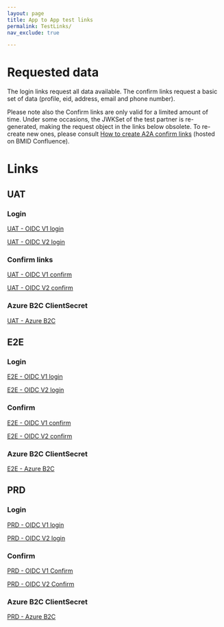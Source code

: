 ```yaml
---
layout: page
title: App to App test links
permalink: TestLinks/
nav_exclude: true

---
```


# Requested data

The login links request all data available.
The confirm links request a basic set of data (profile, eid, address, email and phone number).

Please note also the Confirm links are only valid for a limited amount of time. Under some occasions, the JWKSet of the test partner is re-generated, making the request object in the links below obsolete. To re-create new ones, please consult <a href="https://confluence.belgianmobileid.be/display/ITSME/How+to+create+A2A+Confirm+links" target="blank">How to create A2A confirm links</a> (hosted on BMID Confluence).

# Links

## UAT

### Login
<a href="https://uatmerchant.itsme.be/oidc/authorization?redirect_uri=https://core-emulators-ssl.default-clu01.mgmt.belgianmobileid.be/openidclient/uat_OIDC_TEST1/authz_cb&response_type=code&client_id=OIDC_TEST1&scope=openid+service:OIDC_TEST1_LOGIN+profile+phone+email+address+eid&state=anystate&nonce=anonce&prompt=login+consent&max_age=1&claims=%7B%22userinfo%22%3A%7B%22tag%3Asixdots.be%2C2020-03%3Aclaim_birthdate_as_string%22%3Anull%2C%22tag%3Asixdots.be%2C2016-06%3Aclaim_nationality%22%3Anull%2C%22tag%3Asixdots.be%2C2016-06%3Aclaim_eid%22%3Anull%2C%22tag%3Asixdots.be%2C2016-06%3Aclaim_city_of_birth%22%3Anull%2C%22tag%3Asixdots.be%2C2016-06%3Aclaim_country_of_birth%22%3Anull%2C%22tag%3Asixdots.be%2C2017-05%3Aclaim_device%22%3Anull%2C%22tag%3Asixdots.be%2C2017-05%3Aclaim_transaction_info%22%3Anull%2C%22tag%3Asixdots.be%2C2017-05%3Aclaim_photo%22%3Anull%7D%7D" target="blank">UAT - OIDC V1 login</a>
      
<a href="https://idp.uat.itsme.services/v2/authorization?response_type=code&client_id=OIDC_TEST1&redirect_uri=https://core-emulators-ssl.default-clu01.mgmt.belgianmobileid.be/openidclient/uat_OIDC_TEST1_I18N/authz_cb_withPicture&scope=openid+service:OIDC_TEST1_LOGIN_I18N+profile+phone+email+address+eid&state=anystate&nonce=anonce&prompt=login&max_age=1&claims=%7B%22userinfo%22%3A%7B%22http%3A%2F%2Fitsme.services%2Fv2%2Fclaim%2FBENationalNumber%22%3Anull%2C%22http%3A%2F%2Fitsme.services%2Fv2%2Fclaim%2Fclaim_citizenship%22%3Anull%2C%22http%3A%2F%2Fitsme.services%2Fv2%2Fclaim%2Fplace_of_birth%22%3Anull%2C%22http%3A%2F%2Fitsme.services%2Fv2%2Fclaim%2Fphysical_person_photo%22%3Anull%2C%22http%3A%2F%2Fitsme.services%2Fv2%2Fclaim%2Fbirthdate_as_string%22%3Anull%2C%22http%3A%2F%2Fitsme.services%2Fv2%2Fclaim%2Fclaim_device%22%3Anull%2C%22http%3A%2F%2Fitsme.services%2Fv2%2Fclaim%2Ftransaction_info%22%3Anull%2C%22http%3A%2F%2Fitsme.services%2Fv2%2Fclaim%2FvalidityFrom%22%3Anull%2C%22http%3A%2F%2Fitsme.services%2Fv2%2Fclaim%2FvalidityTo%22%3Anull%2C%22http%3A%2F%2Fitsme.services%2Fv2%2Fclaim%2FIDDocumentSN%22%3Anull%2C%22http%3A%2F%2Fitsme.services%2Fv2%2Fclaim%2FIDDocumentType%22%3Anull%2C%22http%3A%2F%2Fitsme.services%2Fv2%2Fclaim%2Fclaim_luxtrust_ssn%22%3Anull%2C%22http%3A%2F%2Fitsme.services%2Fv2%2Fclaim%2FBENationalNumber%22%3Anull%2C%22http%3A%2F%2Fitsme.services%2Fv2%2Fclaim%2Fclaim_nl_bsn%22%3Anull%7D%7D" target="blank">UAT - OIDC V2 login</a>

### Confirm links
<a href="https://uatmerchant.itsme.be/oidc/authorization?response_type=code&client_id=OIDC_TEST1&redirect_uri=https%3A%2F%2Fcore-emulators-ssl.default-clu01.mgmt.belgianmobileid.be%2Fopenidclient%2Fuat_OIDC_TEST1%2Fauthz_cb&scope=openid+service%3AOIDC_TEST1_APPROVAL+profile+phone+email+address+eid&state=anystate&nonce=anonce&prompt=login+consent&max_age=1&claims=%7B%22userinfo%22%3A%7B%22name%22%3A%7B%22essential%22%3Atrue%7D%7D%7D&request_uri=https://belgianmobileid.github.io:443/slate/RequestObject_UAT_OIDCv1.json" target="blank">UAT - OIDC V1 confirm</a>

<a href="https://idp.uat.itsme.services/v2/authorization?response_type=code&client_id=OIDC_TEST1&redirect_uri=https%3A%2F%2Fcore-emulators-ssl.default-clu01.mgmt.belgianmobileid.be%2Fopenidclient%2Fuat_OIDC_TEST1_I18N%2Fauthz_cb_withPicture&scope=openid+service%3AOIDC_TEST1_APPROVAL_I18N+profile+phone+email+address+eid&state=anystate&nonce=anonce&prompt=login+consent&max_age=1&claims=%7B%22userinfo%22%3A%7B%22name%22%3A%7B%22essential%22%3Atrue%7D%7D%7D&request_uri=https://belgianmobileid.github.io:443/slate/RequestObject_UAT_OIDCv2.json" target="blank">UAT - OIDC V2 confirm</a>

### Azure B2C ClientSecret

<a href="https://itsmedigitalidb2cuat.b2clogin.com/itsmedigitalidb2cuat.onmicrosoft.com/oauth2/v2.0/authorize?p=B2C_1_itsme_test&client_id=97c86891-c64f-41e6-aeb5-fa73b6805959&nonce=defaultNonce&redirect_uri=https%3A%2F%2Fjwt.ms&scope=openid&response_type=id_token&prompt=login" target="blank">UAT - Azure B2C</a>

    
## E2E

### Login

<a href="https://e2emerchant.itsme.be/oidc/authorization?redirect_uri=https://core-emulators-ssl.default-clu01.mgmt.belgianmobileid.be/openidclient/e2e_OIDC_TEST1/authz_cb&response_type=code&client_id=OIDC_TEST1&scope=openid+service:OIDC_TEST1_LOGIN+profile+phone+email+address+eid&state=anystate&nonce=anonce&prompt=login+consent&max_age=1&claims=%7B%22userinfo%22%3A%7B%22tag%3Asixdots.be%2C2020-03%3Aclaim_birthdate_as_string%22%3Anull%2C%22tag%3Asixdots.be%2C2016-06%3Aclaim_nationality%22%3Anull%2C%22tag%3Asixdots.be%2C2016-06%3Aclaim_eid%22%3Anull%2C%22tag%3Asixdots.be%2C2016-06%3Aclaim_city_of_birth%22%3Anull%2C%22tag%3Asixdots.be%2C2016-06%3Aclaim_country_of_birth%22%3Anull%2C%22tag%3Asixdots.be%2C2017-05%3Aclaim_device%22%3Anull%2C%22tag%3Asixdots.be%2C2017-05%3Aclaim_transaction_info%22%3Anull%2C%22tag%3Asixdots.be%2C2017-05%3Aclaim_photo%22%3Anull%7D%7D" target="blank">E2E - OIDC V1 login</a>

<a href="https://idp.e2e.itsme.services/v2/authorization?response_type=code&client_id=OIDC_TEST1&redirect_uri=https://core-emulators-ssl.default-clu01.mgmt.belgianmobileid.be/openidclient/e2e_OIDC_TEST1_I18N/authz_cb_withPicture&scope=openid+service:OIDC_TEST1_LOGIN_I18N+profile+phone+email+address+eid&state=anystate&nonce=anonce&prompt=login+consent&max_age=1&claims=%7B%22id_token%22%3A%7B%22http%3A%5C%2F%5C%2Fitsme.services%5C%2Fv2%5C%2Fclaim%5C%2FvalidityFrom%22%3A%7B%22essential%22%3Atrue%7D%2C%22acr%22%3A%7B%22values%22%3A%5B%22http%3A%5C%2F%5C%2Fitsme.services%5C%2Fv2%5C%2Fclaim%5C%2Facr_basic%22%5D%7D%2C%22http%3A%5C%2F%5C%2Fitsme.services%5C%2Fv2%5C%2Fclaim%5C%2FIDDocumentSN%22%3A%7B%22essential%22%3Atrue%7D%2C%22http%3A%5C%2F%5C%2Fitsme.services%5C%2Fv2%5C%2Fclaim%5C%2FvalidityTo%22%3A%7B%22essential%22%3Atrue%7D%7D%2C%22userinfo%22%3A%7B%22http%3A%5C%2F%5C%2Fitsme.services%5C%2Fv2%5C%2Fclaim%5C%2FvalidityFrom%22%3Anull%2C%22http%3A%5C%2F%5C%2Fitsme.services%5C%2Fv2%5C%2Fclaim%5C%2FIDDocumentSN%22%3Anull%2C%22http%3A%5C%2F%5C%2Fitsme.services%5C%2Fv2%5C%2Fclaim%5C%2FvalidityTo%22%3Anull%7D%7D" target="blank">E2E - OIDC V2 login</a>
      
### Confirm

<a href="https://e2emerchant.itsme.be/oidc/authorization?response_type=code&client_id=OIDC_TEST1&redirect_uri=https%3A%2F%2Fcore-emulators-ssl.default-clu01.mgmt.belgianmobileid.be%2Fopenidclient%2Fe2e_OIDC_TEST1%2Fauthz_cb&scope=openid+service%3AOIDC_TEST1_APPROVAL+profile+phone+email+address+eid&state=anystate&nonce=anonce&prompt=login+consent&max_age=1&claims=%7B%22userinfo%22%3A%7B%22name%22%3A%7B%22essential%22%3Atrue%7D%7D%7D&request_uri=https://belgianmobileid.github.io:443/slate/RequestObject_E2E_OIDCv1.json" target="blank">E2E - OIDC V1 confirm</a>

<a href="https://idp.e2e.itsme.services/v2/authorization?response_type=code&client_id=OIDC_TEST1&redirect_uri=https%3A%2F%2Fcore-emulators-ssl.default-clu01.mgmt.belgianmobileid.be%2Fopenidclient%2Fe2e_OIDC_TEST1_I18N%2Fauthz_cb_withPicture&scope=openid+service%3AOIDC_TEST1_APPROVAL_I18N+profile+phone+email+address+eid&state=anystate&nonce=anonce&prompt=login+consent&max_age=1&claims=%7B%22userinfo%22%3A%7B%22name%22%3A%7B%22essential%22%3Atrue%7D%7D%7D&request_uri=https://belgianmobileid.github.io:443/slate/RequestObject_E2E_OIDCv2.json" target="blank">E2E - OIDC V2 confirm</a>

### Azure B2C ClientSecret

<a href="https://itsmedigitalidb2ce2e.b2clogin.com/itsmedigitalidb2ce2e.onmicrosoft.com/oauth2/v2.0/authorize?p=B2C_1_itsme_userflow&client_id=e3ed773e-b123-46a3-86ba-721c37a7850d&nonce=defaultNonce&redirect_uri=https%3A%2F%2Fjwt.ms&scope=openid&response_type=id_token&prompt=login" target="blank">E2E - Azure B2C</a>

## PRD

### Login

<a href="https://merchant.itsme.be/oidc/authorization?redirect_uri=https://core-emulators-ssl.default-clu01.mgmt.belgianmobileid.be/openidclient/prod_OIDC_TEST1/authz_cb&response_type=code&client_id=OIDC_TEST1&scope=openid+service:OIDC_TEST1_LOGIN+profile+eid+phone+email+address&state=anystate&nonce=anonce&prompt=login&max_age=1&claims=%7B%22userinfo%22%3A%7B%22tag%3Asixdots.be%2C2020-03%3Aclaim_birthdate_as_string%22%3Anull%2C%22tag%3Asixdots.be%2C2016-06%3Aclaim_nationality%22%3Anull%2C%22tag%3Asixdots.be%2C2016-06%3Aclaim_eid%22%3Anull%2C%22tag%3Asixdots.be%2C2016-06%3Aclaim_city_of_birth%22%3Anull%2C%22tag%3Asixdots.be%2C2016-06%3Aclaim_country_of_birth%22%3Anull%2C%22tag%3Asixdots.be%2C2017-05%3Aclaim_device%22%3Anull%2C%22tag%3Asixdots.be%2C2017-05%3Aclaim_transaction_info%22%3Anull%2C%22tag%3Asixdots.be%2C2017-05%3Aclaim_photo%22%3Anull%7D%7D" target="blank">PRD - OIDC V1 login</a>
      
<a href="https://idp.prd.itsme.services/v2/authorization?response_type=code&client_id=OIDC_TEST1&redirect_uri=https://core-emulators-ssl.default-clu01.mgmt.belgianmobileid.be/openidclient/prod_OIDC_TEST1_I18N/authz_cb_withPicture&scope=openid+service:OIDC_TEST1_LOGIN_I18N+profile+eid+phone+email+address&state=anystate&nonce=anonce&prompt=login&max_age=1&claims=%7B%22userinfo%22%3A%7B%22http%3A%2F%2Fitsme.services%2Fv2%2Fclaim%2FBENationalNumber%22%3Anull%2C%22http%3A%2F%2Fitsme.services%2Fv2%2Fclaim%2Fclaim_citizenship%22%3Anull%2C%22http%3A%2F%2Fitsme.services%2Fv2%2Fclaim%2Fplace_of_birth%22%3Anull%2C%22http%3A%2F%2Fitsme.services%2Fv2%2Fclaim%2Fphysical_person_photo%22%3Anull%2C%22http%3A%2F%2Fitsme.services%2Fv2%2Fclaim%2Fbirthdate_as_string%22%3Anull%2C%22http%3A%2F%2Fitsme.services%2Fv2%2Fclaim%2Fclaim_device%22%3Anull%2C%22http%3A%2F%2Fitsme.services%2Fv2%2Fclaim%2Ftransaction_info%22%3Anull%2C%22http%3A%2F%2Fitsme.services%2Fv2%2Fclaim%2FvalidityFrom%22%3Anull%2C%22http%3A%2F%2Fitsme.services%2Fv2%2Fclaim%2FvalidityTo%22%3Anull%2C%22http%3A%2F%2Fitsme.services%2Fv2%2Fclaim%2FIDDocumentSN%22%3Anull%2C%22http%3A%2F%2Fitsme.services%2Fv2%2Fclaim%2FIDDocumentType%22%3Anull%2C%22http%3A%2F%2Fitsme.services%2Fv2%2Fclaim%2Fclaim_luxtrust_ssn%22%3Anull%2C%22http%3A%2F%2Fitsme.services%2Fv2%2Fclaim%2FBENationalNumber%22%3Anull%2C%22http%3A%2F%2Fitsme.services%2Fv2%2Fclaim%2Fclaim_nl_bsn%22%3Anull%7D%7D" target="blank">PRD - OIDC V2 login</a>

### Confirm

<a href="https://merchant.itsme.be/oidc/authorization?response_type=code&client_id=OIDC_TEST1&redirect_uri=https%3A%2F%2Fcore-emulators-ssl.default-clu01.mgmt.belgianmobileid.be%2Fopenidclient%2Fprod_OIDC_TEST1%2Fauthz_cb&scope=openid+service%3AOIDC_TEST1_APPROVAL+profile+phone+email+address+eid&state=anystate&nonce=anonce&prompt=login+consent&max_age=1&claims=%7B%22userinfo%22%3A%7B%22name%22%3A%7B%22essential%22%3Atrue%7D%7D%7D&request_uri=https://belgianmobileid.github.io:443/slate/RequestObject_PRD_OIDCv1.json" target="blank">PRD - OIDC V1 Confirm</a>

<a href="https://idp.prd.itsme.services/v2/authorization?response_type=code&client_id=OIDC_TEST1&redirect_uri=https%3A%2F%2Fcore-emulators-ssl.default-clu01.mgmt.belgianmobileid.be%2Fopenidclient%2Fprod_OIDC_TEST1_I18N%2Fauthz_cb_withPicture&scope=openid+service%3AOIDC_TEST1_APPROVAL_I18N+profile+phone+email+address+eid&state=anystate&nonce=anonce&prompt=login+consent&max_age=1&claims=%7B%22userinfo%22%3A%7B%22name%22%3A%7B%22essential%22%3Atrue%7D%7D%7D&request_uri=https://belgianmobileid.github.io:443/slate/RequestObject_PRD_OIDCv2.json" target="blank">PRD - OIDC V2 Confirm</a>

### Azure B2C ClientSecret

<a href="https://itsmedigitalidb2cprd.b2clogin.com/itsmedigitalidb2cprd.onmicrosoft.com/oauth2/v2.0/authorize?p=B2C_1_itsme_prd&client_id=16addb8f-1d28-476c-b2f5-f65a8ff660fe&nonce=defaultNonce&redirect_uri=https%3A%2F%2Fjwt.ms%2F&scope=openid&response_type=id_token&prompt=login" target="blank">PRD - Azure B2C</a>
